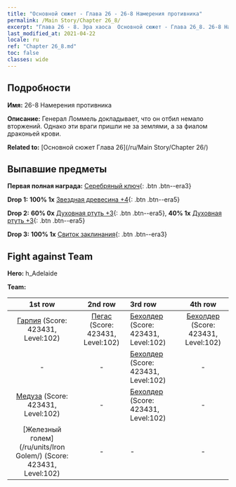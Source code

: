 ```yaml
---
title: "Основной сюжет - Глава 26 - 26-8 Намерения противника"
permalink: /Main Story/Chapter 26_8/
excerpt: "Глава 26 - 8. Эра хаоса  Основной сюжет - Глава 26_8. 26-8 Намерения противника"
last_modified_at: 2021-04-22
locale: ru
ref: "Chapter 26_8.md"
toc: false
classes: wide
---
```


## Подробности

 **Имя:** 26-8 Намерения противника

 **Описание:** Генерал Ломмель докладывает, что он отбил немало вторжений. Однако эти враги пришли не за землями, а за фиалом драконьей крови.

 **Related to:** [Основной сюжет Глава 26](/ru/Main Story/Chapter 26/)

## Выпавшие предметы

 **Первая полная награда:** [Серебряный ключ](/ItemsRU/con_693/){: .btn .btn--era3}

 **Drop 1:** **100% 1x** [Звездная древесина +4](/ItemsRU/mat_90/){: .btn .btn--era5}

 **Drop 2:** **60% 0x** [Духовная ртуть +3](/ItemsRU/mat_84/){: .btn .btn--era5}, **40% 1x** [Духовная ртуть +3](/ItemsRU/mat_84/){: .btn .btn--era5}

 **Drop 3:** **100% 1x** [Свиток заклинания](/ItemsRU/con_694/){: .btn .btn--era3}


## Fight against Team
 **Hero:** h_Adelaide

 **Team:**


  | 1st row | 2nd row | 3rd row | 4th row |
  |:----:|:----:|:----|:----:|
  | [Гарпия](/ru/units/Harpy/) (Score: 423431, Level:102)  | [Пегас](/ru/units/Pegasus/) (Score: 423431, Level:102)  | [Бехолдер](/ru/units/Beholder/) (Score: 423431, Level:102)  | [Бехолдер](/ru/units/Beholder/) (Score: 423431, Level:102)  |
  | - | - | [Бехолдер](/ru/units/Beholder/) (Score: 423431, Level:102)  | - |
  | [Медуза](/ru/units/Medusa/) (Score: 423431, Level:102)  | - | [Бехолдер](/ru/units/Beholder/) (Score: 423431, Level:102)  | - |
  | [Железный голем](/ru/units/Iron Golem/) (Score: 423431, Level:102)  | - | - | - |


